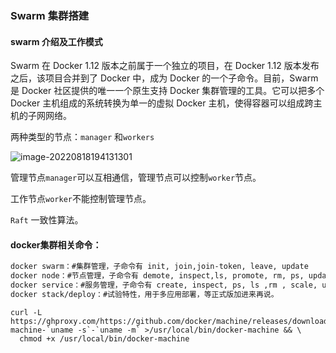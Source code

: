 ### Swarm 集群搭建

#### swarm 介绍及工作模式

Swarm 在 Docker 1.12 版本之前属于一个独立的项目，在 Docker 1.12 版本发布之后，该项目合并到了 Docker 中，成为 Docker 的一个子命令。目前，Swarm 是 Docker 社区提供的唯一一个原生支持 Docker 集群管理的工具。它可以把多个 Docker 主机组成的系统转换为单一的虚拟 Docker 主机，使得容器可以组成跨主机的子网网络。

两种类型的节点：`manager` 和`workers`

![image-20220818194131301](D:\code\2020\notebook\imgs\docker\image-20220818194131301.png)

管理节点`manager`可以互相通信，管理节点可以控制`worker`节点。

工作节点`worker`不能控制管理节点。

`Raft` 一致性算法。

#### docker集群相关命令：

```bash
docker swarm：#集群管理，子命令有 init, join,join-token, leave, update
docker node：#节点管理，子命令有 demote, inspect,ls, promote, rm, ps, update
docker service：#服务管理，子命令有 create, inspect, ps, ls ,rm , scale, update
docker stack/deploy：#试验特性，用于多应用部署，等正式版加进来再说。
```

```
curl -L https://ghproxy.com/https://github.com/docker/machine/releases/download/v0.16.2/docker-machine-`uname -s`-`uname -m` >/usr/local/bin/docker-machine && \
  chmod +x /usr/local/bin/docker-machine
```


